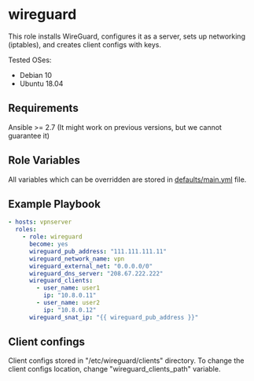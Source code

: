 wireguard
=========

This role installs WireGuard, configures it as a server, sets up networking (iptables), and creates client configs with keys.

Tested OSes:
- Debian 10
- Ubuntu 18.04

Requirements
------------

Ansible >= 2.7 (It might work on previous versions, but we cannot guarantee it)

Role Variables
--------------

All variables which can be overridden are stored in [defaults/main.yml](defaults/main.yml) file.

Example Playbook
----------------

```yaml
- hosts: vpnserver
  roles:
    - role: wireguard
      become: yes
      wireguard_pub_address: "111.111.111.11"
      wireguard_network_name: vpn
      wireguard_external_net: "0.0.0.0/0"
      wireguard_dns_server: "208.67.222.222"
      wireguard_clients:
        - user_name: user1
          ip: "10.8.0.11"
        - user_name: user2
          ip: "10.8.0.12"
      wireguard_snat_ip: "{{ wireguard_pub_address }}"
```

Client confings
----------------
Client configs stored in "/etc/wireguard/clients" directory.
To change the client configs location, change "wireguard_clients_path" variable.
